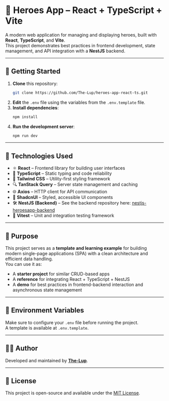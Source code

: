 # 🦸 Heroes App – React + TypeScript + Vite

A modern web application for managing and displaying heroes, built with **React**, **TypeScript**, and **Vite**.  
This project demonstrates best practices in frontend development, state management, and API integration with a **NestJS** backend.

---

## 🚀 Getting Started

1. **Clone** this repository:
   ```bash
   git clone https://github.com/The-Lup/heroes-app-react-ts.git
   ```
2. **Edit** the `.env` file using the variables from the `.env.template` file.
3. **Install dependencies**:
   ```bash
   npm install
   ```
4. **Run the development server**:
   ```bash
   npm run dev
   ```

---

## 🧩 Technologies Used

- ⚛️ **React** – Frontend library for building user interfaces
- 🧠 **TypeScript** – Static typing and code reliability
- 💨 **Tailwind CSS** – Utility-first styling framework
- 🔍 **TanStack Query** – Server state management and caching
- 🌐 **Axios** – HTTP client for API communication
- 🎨 **ShadcnUI** – Styled, accessible UI components
- 🛠 **NestJS (Backend)** – See the backend repository here: [nestjs-heroesapp-backend](https://github.com/The-Lup/nestjs-heroesapp-backend.git)
- 🧪 **Vitest** – Unit and integration testing framework

---

## 🎯 Purpose

This project serves as a **template and learning example** for building modern single-page applications (SPA) with a clean architecture and efficient data handling.  
You can use it as:

- A **starter project** for similar CRUD-based apps
- A **reference** for integrating React + TypeScript + NestJS
- A **demo** for best practices in frontend-backend interaction and asynchronous state management

---

## 🧰 Environment Variables

Make sure to configure your `.env` file before running the project.  
A template is available at `.env.template`.

---

## 🧑‍💻 Author

Developed and maintained by [**The-Lup**](https://github.com/The-Lup).

---

## 📜 License

This project is open-source and available under the [MIT License](LICENSE).
